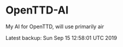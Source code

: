 # OpenTTD-AI
My AI for OpenTTD, will use primarily air

Latest backup: Sun Sep 15 12:58:01 UTC 2019
